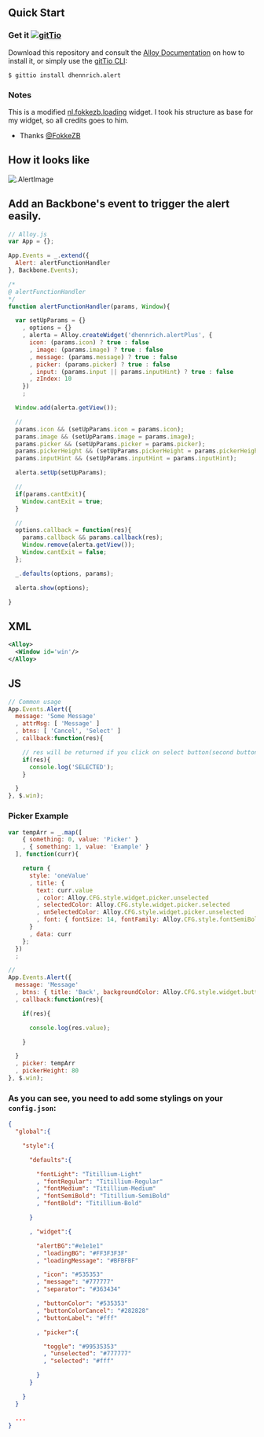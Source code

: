 ## Quick Start

### Get it [![gitTio](http://gitt.io/badge.svg)](http://gitt.io/component/dhennrich.alert)
Download this repository and consult the [Alloy Documentation](http://docs.appcelerator.com/titanium/latest/#!/guide/Alloy_XML_Markup-section-35621528_AlloyXMLMarkup-ImportingWidgets) on how to install it, or simply use the [gitTio CLI](http://gitt.io/cli):

`$ gittio install dhennrich.alert`

### Notes
This is a modified [nl.fokkezb.loading](https://github.com/FokkeZB/nl.fokkezb.loading) widget. I took his structure as base for my widget, so all credits goes to him.

* Thanks [@FokkeZB](https://github.com/FokkeZB)

## How it looks like

![.AlertImage](/assets/alertImage.jpg)


## Add an Backbone's event to trigger the alert easily.

```js
// Alloy.js
var App = {};

App.Events = _.extend({
  Alert: alertFunctionHandler
}, Backbone.Events);

/*
@ alertFunctionHandler
*/
function alertFunctionHandler(params, Window){

  var setUpParams = {}
    , options = {}
    , alerta = Alloy.createWidget('dhennrich.alertPlus', {
      icon: (params.icon) ? true : false
      , image: (params.image) ? true : false
      , message: (params.message) ? true : false
      , picker: (params.picker) ? true : false
      , input: (params.input || params.inputHint) ? true : false
      , zIndex: 10
    })
    ;

  Window.add(alerta.getView());

  //
  params.icon && (setUpParams.icon = params.icon);
  params.image && (setUpParams.image = params.image);
  params.picker && (setUpParams.picker = params.picker);
  params.pickerHeight && (setUpParams.pickerHeight = params.pickerHeight);
  params.inputHint && (setUpParams.inputHint = params.inputHint);

  alerta.setUp(setUpParams);

  //
  if(params.cantExit){
    Window.cantExit = true;
  }

  //
  options.callback = function(res){
    params.callback && params.callback(res);
    Window.remove(alerta.getView());
    Window.cantExit = false;
  };

  _.defaults(options, params);

  alerta.show(options);

}
```

## XML

```xml
<Alloy>
  <Window id='win'/>
</Alloy>
```

## JS

```js
// Common usage
App.Events.Alert({
  message: 'Some Message'
  , attrMsg: [ 'Message' ]
  , btns: [ 'Cancel', 'Select' ]
  , callback:function(res){

    // res will be returned if you click on select button(second button)
    if(res){
      console.log('SELECTED');
    }

  }
}, $.win);
```

### Picker Example
```js
var tempArr = _.map([
    { something: 0, value: 'Picker' }
    , { something: 1, value: 'Example' }
  ], function(curr){

    return {
      style: 'oneValue'
      , title: {
        text: curr.value
        , color: Alloy.CFG.style.widget.picker.unselected
        , selectedColor: Alloy.CFG.style.widget.picker.selected
        , unSelectedColor: Alloy.CFG.style.widget.picker.unselected
        , font: { fontSize: 14, fontFamily: Alloy.CFG.style.fontSemiBold }
      }
      , data: curr
    };
  })
  ;

//
App.Events.Alert({
  message: 'Message'
  , btns: { title: 'Back', backgroundColor: Alloy.CFG.style.widget.buttonColorCancel }
  , callback:function(res){

    if(res){

      console.log(res.value);

    }

  }
  , picker: tempArr
  , pickerHeight: 80
}, $.win);
```

### As you can see, you need to add some stylings on your `config.json`:

```json
{
  "global":{

    "style":{

      "defaults":{

        "fontLight": "Titillium-Light"
        , "fontRegular": "Titillium-Regular"
        , "fontMedium": "Titillium-Medium"
        , "fontSemiBold": "Titillium-SemiBold"
        , "fontBold": "Titillium-Bold"

      }

      , "widget":{

        "alertBG":"#e1e1e1"
        , "loadingBG": "#FF3F3F3F"
        , "loadingMessage": "#BFBFBF"

        , "icon": "#535353"
        , "message": "#777777"
        , "separator": "#363434"

        , "buttonColor": "#535353"
        , "buttonColorCancel": "#282828"
        , "buttonLabel": "#fff"

        , "picker":{

          "toggle": "#99535353"
          , "unselected": "#777777"
          , "selected": "#fff"

        }
      }

    }
  }

  ...
}
```
